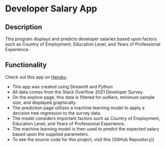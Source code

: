 # Developer Salary App

## Description

This program displays and predicts developer salaries based upon factors 
such as Country of Employment, Education Level, and Years of Professional Experience.

## Functionality

Check out this app on [Heroku](https://developer-salary-app.herokuapp.com).

- This app was created using Streamlit and Python
- All data comes from the Stack Overflow 2021 Developer Survey.
- On the explore page, this data is filtered for outliers, minimum sample size, and displayed graphically.
- The prediction page utilizes a machine learning model to apply a decision tree regression to the survey data.
- The model considers important factors such as Country of Employment, Education Level, and Years of Professional Experience.
- The machine learning model is then used to predict the expected salary based upon the supplied parameters.
- To see the source code for this project, visit this [GitHub Repository](